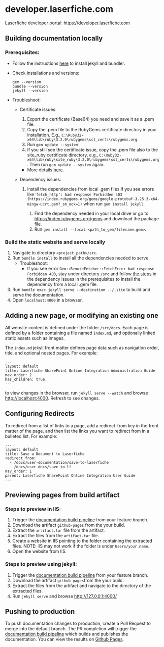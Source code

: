 # developer.laserfiche.com
Laserfiche developer portal:  https://developer.laserfiche.com

## Building documentation locally
### Prerequisites: <tag id="local_prereq">
- Follow the instructions [here](https://jekyllrb.com/docs/) to install jekyll and bundler. 
- Check installations and versions:
  ```
  gem --version
  bundle --version
  jekyll --version
  ```

- Troubleshoot:
  - Certificate issues: 
    1. Export the certificate (Base64) you need and save it as a .pem file. 
    1. Copy the .pem file to the RubyGems certificate directory in your installation. E.g., `C:\Ruby32-x64\lib\ruby\3.2.0\rubygems\ssl_certs\rubygems.org`
    1. Run `gem update --system`
    1. If you still see the certificate issue, copy the .pem file also to the site_ruby certificate directory, e.g., `C:\Ruby32-x64\lib\ruby\site_ruby\3.2.0\rubygems\ssl_certs\rubygems.org`. Then run `gem update --system` again.
    - More details [here](https://bundler.io/guides/rubygems_tls_ssl_troubleshooting_guide.html#updating-ca-certificates).
  
  - Dependency issues:
    1.  <tag id="fetch_error">Install the dependencies from local .gem files if you see errors like`'fetch_http': bad response Forbidden 403 (https://index.rubygems.org/gems/google-protobuf-3.25.3-x64-mingw-ucrt.gem?_sm_nck=1)` when run `gem install jekyll`.
        1. Find the dependency needed in your local drive or go to https://index.rubygems.org/gems and download the package file.
        1. Run `gem install --local <path_to_gem/filename.gem>`.

### Build the static website and serve locally
1. Navigate to directory `<project_path>/src`.
1. Run `bundle install` to install all the dependencies needed to serve.
    - Troubleshoot:
      - If you see error `Gem::RemoteFetcher::FetchError bad response Forbidden 403`, stay under directory `/src` and follow [the steps](#fetch_error) in the dependency issues in the prerequisites to install the dependency from a local .gem file.
1. Run `bundle exec jekyll serve --destination ../_site` to build and serve the documentation.
1. Open `localhost:4000` in a browser.

## Adding a new page, or modifying an existing one
All website content is defined under the folder `/src/docs`. Each page is defined by a folder containing a file named `index.md`, and optionally linked static assets such as images. 

The `index.md` jekyll front matter defines page data such as navigation order, title, and optional nested pages. For example:
```
---
layout: default
title: Laserfiche SharePoint Online Integration Administration Guide
nav_order: 2
has_children: true
---
```

to view changes in the browser, run `jekyll serve --watch` and browse <http://localhost:4000>. Refresh to see changes.

## Configuring Redirects

To redirect from a list of links to a page, add a redirect-from key in the front matter of the page, and then list the links you want to redirect from in a bulleted list. For example:

  ```
  ---
  layout: default
  title: Save a Document to Laserfiche
  redirect_from:
    - /docs/user-documentation/save-to-laserfiche
    - /docs/user-docs/save-to-lf
  nav_order: 1
  parent: Laserfiche SharePoint Online Integration User Guide
  ---
  ```


## Previewing pages from build artifact

### Steps to preview in IIS:
1. Trigger the [documentation build pipeline](./.github/workflows/build-documentation.yml) from your feature branch.
1. Download the artifact `github-pages` from the your build.
1. Extract the `artifact.tar` file from the artifact.
1. Extract the files from the `artifact.tar` file.
1. Create a website in IIS pointing to the folder containing the extracted files. NOTE: IIS may not work if the folder is under `Users/your.name`.
1. Open the website from IIS.

### Steps to preview using jekyll:
1. Trigger the [documentation build pipeline](./.github/workflows/build-documentation.yml) from your feature branch.
1. Download the artifact `github-pages`from the your build.
1. Extract the files from the artifact and navigate to the directory of the extracted files.
1. Run `jekyll serve` and browse <http://127.0.0.1:4000/>

## Pushing to production
To push documentation changes to production, create a Pull Request to merge into the default branch. The PR completion will trigger the [documentation build pipeline](./.github/workflows/build-documentation.yml) which builds and publishes the documentation. You can view the results on [Github Pages](https://laserfiche.github.io/developer.laserfiche.com/).
